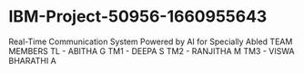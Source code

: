 # IBM-Project-50956-1660955643
Real-Time Communication System Powered by AI for Specially Abled
TEAM MEMBERS
TL - ABITHA G
TM1 - DEEPA S
TM2 - RANJITHA M
TM3 -  VISWA BHARATHI A
